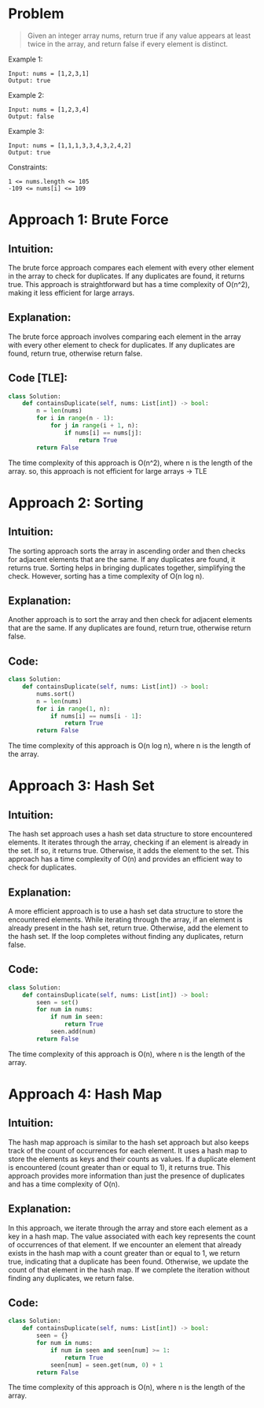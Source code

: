 # Problem

> Given an integer array nums, return true if any value appears at least twice in the array, and return false if every element is distinct.

Example 1:

```
Input: nums = [1,2,3,1]
Output: true
```

Example 2:

```
Input: nums = [1,2,3,4]
Output: false
```

Example 3:

```
Input: nums = [1,1,1,3,3,4,3,2,4,2]
Output: true
```


Constraints:

    1 <= nums.length <= 105
    -109 <= nums[i] <= 109



# Approach 1: Brute Force

## Intuition:

The brute force approach compares each element with every other element in the array to check for duplicates. If any duplicates are found, it returns true. This approach is straightforward but has a time complexity of O(n^2), making it less efficient for large arrays.

## Explanation:

The brute force approach involves comparing each element in the array with every other element to check for duplicates. If any duplicates are found, return true, otherwise return false.
## Code [TLE]:

```python
class Solution:
    def containsDuplicate(self, nums: List[int]) -> bool:
        n = len(nums)
        for i in range(n - 1):
            for j in range(i + 1, n):
                if nums[i] == nums[j]:
                    return True
        return False
```

The time complexity of this approach is O(n^2), where n is the length of the array.
so, this approach is not efficient for large arrays -> TLE

# Approach 2: Sorting
## Intuition:

The sorting approach sorts the array in ascending order and then checks for adjacent elements that are the same. If any duplicates are found, it returns true. Sorting helps in bringing duplicates together, simplifying the check. However, sorting has a time complexity of O(n log n).

## Explanation:

Another approach is to sort the array and then check for adjacent elements that are the same. If any duplicates are found, return true, otherwise return false.

## Code:

```python
class Solution:
    def containsDuplicate(self, nums: List[int]) -> bool:
        nums.sort()
        n = len(nums)
        for i in range(1, n):
            if nums[i] == nums[i - 1]:
                return True
        return False
```

The time complexity of this approach is O(n log n), where n is the length of the array.


# Approach 3: Hash Set
## Intuition:

The hash set approach uses a hash set data structure to store encountered elements. It iterates through the array, checking if an element is already in the set. If so, it returns true. Otherwise, it adds the element to the set. This approach has a time complexity of O(n) and provides an efficient way to check for duplicates.

## Explanation:

A more efficient approach is to use a hash set data structure to store the encountered elements. While iterating through the array, if an element is already present in the hash set, return true. Otherwise, add the element to the hash set. If the loop completes without finding any duplicates, return false.

## Code:

```python
class Solution:
    def containsDuplicate(self, nums: List[int]) -> bool:
        seen = set()
        for num in nums:
            if num in seen:
                return True
            seen.add(num)
        return False
```

The time complexity of this approach is O(n), where n is the length of the array.

# Approach 4: Hash Map
## Intuition:

The hash map approach is similar to the hash set approach but also keeps track of the count of occurrences for each element. It uses a hash map to store the elements as keys and their counts as values. If a duplicate element is encountered (count greater than or equal to 1), it returns true. This approach provides more information than just the presence of duplicates and has a time complexity of O(n).

## Explanation:

In this approach, we iterate through the array and store each element as a key in a hash map. The value associated with each key represents the count of occurrences of that element. If we encounter an element that already exists in the hash map with a count greater than or equal to 1, we return true, indicating that a duplicate has been found. Otherwise, we update the count of that element in the hash map. If we complete the iteration without finding any duplicates, we return false.

## Code:

```python
class Solution:
    def containsDuplicate(self, nums: List[int]) -> bool:
        seen = {}
        for num in nums:
            if num in seen and seen[num] >= 1:
                return True
            seen[num] = seen.get(num, 0) + 1
        return False
```

The time complexity of this approach is O(n), where n is the length of the array.
